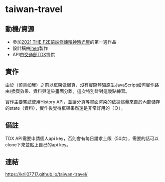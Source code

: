 # taiwan-travel

## 動機/資源
- 參加[2021 THE F2E前端修煉精神時光屋](https://2021.thef2e.com/)的第一週作品
- 設計稿由[jhen](https://2021.thef2e.com/users/6296427084285739194)製作
- API由[交通部TDX](https://tdx.transportdata.tw/api-service/swagger)提供

## 實作
由於（菜鳥如我）之前以框架做網頁，沒有實際體驗原生JavaScript如何實作路由/換頁效果、資料與渲染畫面分離，這次特別針對這幾點練習。

實作主要嘗試使用History API，並讓分頁等畫面渲染的依據儘量來自於內部儲存的state（資料），實作後覺得框架果然還是非常好用的（Ｏ）。

## 備註
TDX API需要申請個人api key，否則會有每日請求上限（50次），需要的話可以clone下來並貼上自己的api key。

## 連結
https://krli07717.github.io/taiwan-travel/
